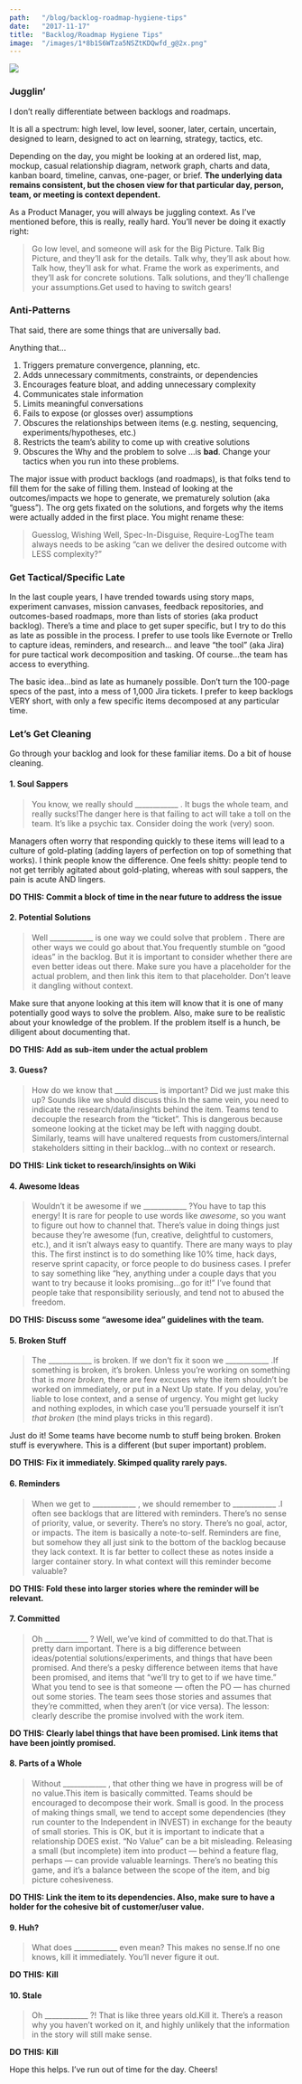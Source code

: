 ```yaml
---
path:	"/blog/backlog-roadmap-hygiene-tips"
date:	"2017-11-17"
title:	"Backlog/Roadmap Hygiene Tips"
image:	"/images/1*8b1S6WTza5NSZtKDQwfd_g@2x.png"
---
```


![](/images/1*8b1S6WTza5NSZtKDQwfd_g@2x.png)

### Jugglin’

I don’t really differentiate between backlogs and roadmaps.

It is all a spectrum: high level, low level, sooner, later, certain, uncertain, designed to learn, designed to act on learning, strategy, tactics, etc.

Depending on the day, you might be looking at an ordered list, map, mockup, casual relationship diagram, network graph, charts and data, kanban board, timeline, canvas, one-pager, or brief. **The underlying data remains consistent, but the chosen view for that particular day, person, team, or meeting is context dependent.**

As a Product Manager, you will always be juggling context. As I’ve mentioned before, this is really, really hard. You’ll never be doing it exactly right:


> Go low level, and someone will ask for the Big Picture. Talk Big Picture, and they’ll ask for the details. Talk why, they’ll ask about how. Talk how, they’ll ask for what. Frame the work as experiments, and they’ll ask for concrete solutions. Talk solutions, and they’ll challenge your assumptions.Get used to having to switch gears!

### Anti-Patterns

That said, there are some things that are universally bad.

Anything that…

1. Triggers premature convergence, planning, etc.
2. Adds unnecessary commitments, constraints, or dependencies
3. Encourages feature bloat, and adding unnecessary complexity
4. Communicates stale information
5. Limits meaningful conversations
6. Fails to expose (or glosses over) assumptions
7. Obscures the relationships between items (e.g. nesting, sequencing, experiments/hypotheses, etc.)
8. Restricts the team’s ability to come up with creative solutions
9. Obscures the Why and the problem to solve
…is **bad**. Change your tactics when you run into these problems.

The major issue with product backlogs (and roadmaps), is that folks tend to fill them for the sake of filling them. Instead of looking at the outcomes/impacts we hope to generate, we prematurely solution (aka “guess”). The org gets fixated on the solutions, and forgets why the items were actually added in the first place. You might rename these:


> Guesslog, Wishing Well, Spec-In-Disguise, Require-LogThe team always needs to be asking “can we deliver the desired outcome with LESS complexity?”

### Get Tactical/Specific Late

In the last couple years, I have trended towards using story maps, experiment canvases, mission canvases, feedback repositories, and outcomes-based roadmaps, more than lists of stories (aka product backlog). There’s a time and place to get super specific, but I try to do this as late as possible in the process. I prefer to use tools like Evernote or Trello to capture ideas, reminders, and research… and leave “the tool” (aka Jira) for pure tactical work decomposition and tasking. Of course…the team has access to everything.

The basic idea…bind as late as humanely possible. Don’t turn the 100-page specs of the past, into a mess of 1,000 Jira tickets. I prefer to keep backlogs VERY short, with only a few specific items decomposed at any particular time.

### Let’s Get Cleaning

Go through your backlog and look for these familiar items. Do a bit of house cleaning.

#### 1. Soul Sappers


> You know, we really should \_\_\_\_\_\_\_\_\_\_\_\_ . It bugs the whole team, and really sucks!The danger here is that failing to act will take a toll on the team. It’s like a psychic tax. Consider doing the work (very) soon.

Managers often worry that responding quickly to these items will lead to a culture of gold-plating (adding layers of perfection on top of something that works). I think people know the difference. One feels shitty: people tend to not get terribly agitated about gold-plating, whereas with soul sappers, the pain is acute AND lingers.

**DO THIS: Commit a block of time in the near future to address the issue**

#### 2. Potential Solutions


> Well \_\_\_\_\_\_\_\_\_\_\_\_ is one way we could solve that problem . There are other ways we could go about that.You frequently stumble on “good ideas” in the backlog. But it is important to consider whether there are even better ideas out there. Make sure you have a placeholder for the actual problem, and then link this item to that placeholder. Don’t leave it dangling without context.

Make sure that anyone looking at this item will know that it is one of many potentially good ways to solve the problem. Also, make sure to be realistic about your knowledge of the problem. If the problem itself is a hunch, be diligent about documenting that.

**DO THIS: Add as sub-item under the actual problem**

#### 3. Guess?


> How do we know that \_\_\_\_\_\_\_\_\_\_\_\_ is important? Did we just make this up? Sounds like we should discuss this.In the same vein, you need to indicate the research/data/insights behind the item. Teams tend to decouple the research from the “ticket”. This is dangerous because someone looking at the ticket may be left with nagging doubt. Similarly, teams will have unaltered requests from customers/internal stakeholders sitting in their backlog…with no context or research.

**DO THIS: Link ticket to research/insights on Wiki**

#### 4. Awesome Ideas


> Wouldn’t it be awesome if we \_\_\_\_\_\_\_\_\_\_\_\_ ?You have to tap this energy! It is rare for people to use words like *awesome*, so you want to figure out how to channel that. There’s value in doing things just because they’re awesome (fun, creative, delightful to customers, etc.), and it isn’t always easy to quantify. There are many ways to play this. The first instinct is to do something like 10% time, hack days, reserve sprint capacity, or force people to do business cases. I prefer to say something like “hey, anything under a couple days that you want to try because it looks promising…go for it!” I’ve found that people take that responsibility seriously, and tend not to abused the freedom.

**DO THIS: Discuss some “awesome idea” guidelines with the team.**

#### 5. Broken Stuff


> The \_\_\_\_\_\_\_\_\_\_\_\_ is broken. If we don’t fix it soon we \_\_\_\_\_\_\_\_\_\_\_\_ .If something is broken, it’s broken. Unless you’re working on something that is *more broken,* there are few excuses why the item shouldn’t be worked on immediately, or put in a Next Up state. If you delay, you’re liable to lose context, and a sense of urgency. You might get lucky and nothing explodes, in which case you’ll persuade yourself it isn’t *that broken* (the mind plays tricks in this regard).

Just do it! Some teams have become numb to stuff being broken. Broken stuff is everywhere. This is a different (but super important) problem.

**DO THIS: Fix it immediately. Skimped quality rarely pays.**

#### 6. Reminders


> When we get to \_\_\_\_\_\_\_\_\_\_\_\_ , we should remember to \_\_\_\_\_\_\_\_\_\_\_\_ .I often see backlogs that are littered with reminders. There’s no sense of priority, value, or severity. There’s no story. There’s no goal, actor, or impacts. The item is basically a note-to-self. Reminders are fine, but somehow they all just sink to the bottom of the backlog because they lack context. It is far better to collect these as notes inside a larger container story. In what context will this reminder become valuable?

**DO THIS: Fold these into larger stories where the reminder will be relevant.**

#### 7. Committed


> Oh \_\_\_\_\_\_\_\_\_\_\_\_ ? Well, we’ve kind of committed to do that.That is pretty darn important. There is a big difference between ideas/potential solutions/experiments, and things that have been promised. And there’s a pesky difference between items that have been promised, and items that “we’ll try to get to if we have time.” What you tend to see is that someone — often the PO — has churned out some stories. The team sees those stories and assumes that they’re committed, when they aren’t (or vice versa). The lesson: clearly describe the promise involved with the work item.

**DO THIS: Clearly label things that have been promised. Link items that have been jointly promised.**

#### 8. Parts of a Whole


> Without \_\_\_\_\_\_\_\_\_\_\_\_ , that other thing we have in progress will be of no value.This item is basically committed. Teams should be encouraged to decompose their work. Small is good. In the process of making things small, we tend to accept some dependencies (they run counter to the Independent in INVEST) in exchange for the beauty of small stories. This is OK, but it is important to indicate that a relationship DOES exist. “No Value” can be a bit misleading. Releasing a small (but incomplete) item into product — behind a feature flag, perhaps — can provide valuable learnings. There’s no beating this game, and it’s a balance between the scope of the item, and big picture cohesiveness.

**DO THIS: Link the item to its dependencies. Also, make sure to have a holder for the cohesive bit of customer/user value.**

#### 9. Huh?


> What does \_\_\_\_\_\_\_\_\_\_\_\_ even mean? This makes no sense.If no one knows, kill it immediately. You’ll never figure it out.

**DO THIS: Kill**

#### 10. Stale


> Oh \_\_\_\_\_\_\_\_\_\_\_\_ ?! That is like three years old.Kill it. There’s a reason why you haven’t worked on it, and highly unlikely that the information in the story will still make sense.

**DO THIS: Kill**

Hope this helps. I’ve run out of time for the day. Cheers!

